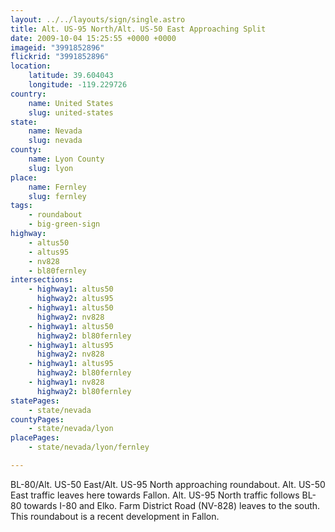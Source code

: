 ```yaml
---
layout: ../../layouts/sign/single.astro
title: Alt. US-95 North/Alt. US-50 East Approaching Split
date: 2009-10-04 15:25:55 +0000 +0000
imageid: "3991852896"
flickrid: "3991852896"
location:
    latitude: 39.604043
    longitude: -119.229726
country:
    name: United States
    slug: united-states
state:
    name: Nevada
    slug: nevada
county:
    name: Lyon County
    slug: lyon
place:
    name: Fernley
    slug: fernley
tags:
    - roundabout
    - big-green-sign
highway:
    - altus50
    - altus95
    - nv828
    - bl80fernley
intersections:
    - highway1: altus50
      highway2: altus95
    - highway1: altus50
      highway2: nv828
    - highway1: altus50
      highway2: bl80fernley
    - highway1: altus95
      highway2: nv828
    - highway1: altus95
      highway2: bl80fernley
    - highway1: nv828
      highway2: bl80fernley
statePages:
    - state/nevada
countyPages:
    - state/nevada/lyon
placePages:
    - state/nevada/lyon/fernley

---
```

BL-80/Alt. US-50 East/Alt. US-95 North approaching roundabout. Alt. US-50 East traffic leaves here towards Fallon. Alt. US-95 North traffic follows BL-80 towards I-80 and Elko. Farm District Road (NV-828) leaves to the south. This roundabout is a recent development in Fallon.